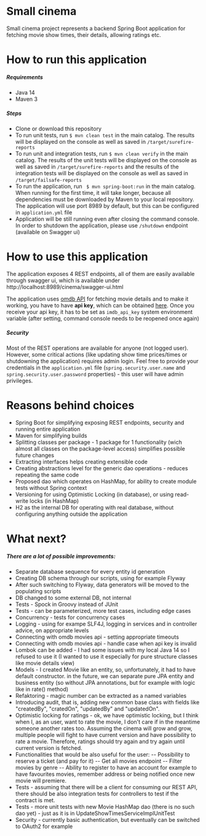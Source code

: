 # Small cinema

Small cinema project represents a backend Spring Boot application for fetching movie show times, their details, allowing ratings etc.

# How to run this application

##### Requirements

  - Java 14
  - Maven 3

##### Steps

- Clone or download this repository
- To run unit tests, run `$ mvn clean test` in the main catalog. The results will be displayed on the console as well as saved in `/target/surefire-reports`
- To run unit and integration tests, run `$ mvn clean verify` in the main catalog. The results of the unit tests will be displayed on the console as well as saved in `/target/surefire-reports` and the results of the integration tests will be displayed on the console as well as saved in `/target/failsafe-reports`
- To run the application, run ` $ mvn spring-boot:run` in the main catalog. When running for the first time, it will take longer, because all dependencies must be downloaded by Maven to your local repository. The application will use port 8989 by default, but this can be configured in `application.yml` file
- Application will be still running even after closing the command console. In order to shutdown the application, please use `/shutdown` endpoint (available on Swagger ui)

# How to use this application

The application exposes 4 REST endpoints, all of them are easily available through swagger ui, which is available under http://localhost:8989/cinema/swagger-ui.html

The application uses [omdb API](https://breakdance.github.io/breakdance/) for fetching movie details and to make it working, you have to have **api key**, which can be obtained [here](http://www.omdbapi.com/apikey.aspx). Once you receive your api key, it has to be set as `imdb_api_key` system environment variable (after setting, command console needs to be reopened once again)

##### Security

Most of the REST operations are available for anyone (not logged user). However, some critical actions (like updating show time prices/times or shutdowning the application) requires admin login. Feel free to provide your credentials in the `application.yml` file (`spring.security.user.name` and `spring.security.user.password` properties) - this user will have admin privileges.

# Reasons behind choices

- Spring Boot for simplifying exposing REST endpoints, security and running entire application
- Maven for simplifying builds
- Splitting classes per package - 1 package for 1 functionality (wich almost all classes on the package-level access) simplifies possible future changes
- Extracting interfaces helps creating extensible code
- Creating abstractions level for the generic dao operations - reduces repeating the same code
- Proposed dao which operates on HashMap, for ability to create module tests without Spring context
- Versioning for using Optimistic Locking (in database), or using read-write locks (in HashMap)
- H2 as the internal DB for operating with real database, without configuring anything outside the application

# What next?

##### There are a lot of possible improvements:

- Separate database sequence for every entity id generation
- Creating DB schema through our scripts, using for example Flyway
- After such switching to Flyway, data generators will be moved to the populating scripts
- DB changed to some external DB, not internal
- Tests - Spock in Groovy instead of JUnit
- Tests - can be parameterized, more test cases, including edge cases
- Concurrency - tests for concurrency cases
- Logging - using for exampe SLF4J, logging in services and in controller advice, on appropriate levels
- Connecting with omdb movies api - setting appropriate timeouts
- Connecting with omdb movies api - handle case when api key is invalid
- Lombok can be added - I had some issues with my local Java 14 so I refused to use it (I wanted to use it especially for pure structure classes like movie details view)
- Models - I created Movie like an entity, so, unfortunately, it had to have default constructor. in the future, we can separate pure JPA entity and business entity (so without JPA annotations, but for example with logic like in rate() method)
- Refaktoring - magic number can be extracted as a named variables
- Introducing audit, that is, adding new common base class with fields like "createdBy", "cratedOn", "updatedBy" and "updatedOn".
- Optimistic locking for ratings - ok, we have optimistic locking, but I think when I, as an user, want to rate the movie, I don't care if in the meantime someone another rates too. Assuming the cinema will grow and grow, multiple people will fight to have current version and have possibility to rate a movie. Therefore, ratings should try again and try again until current version is fetched.
- Functionalities that would be also useful for the user: 
-- Possibility to reserve a ticket (and pay for it)
-- Get all movies endpoint
-- Filter movies by genre
-- Ability to register to have an account for example to have favourites movies, remember address or being notified once new movie will premiere.
- Tests - assuming that there will be a client for consuming our REST API, there should be also integration tests for controllers to test if the contract is met.
- Tests - more unit tests with new Movie HashMap dao (there is no such dao yet) - just as it is in UpdateShowTimesServiceImplUnitTest
- Security - currently basic authentication, but eventually can be switched to OAuth2 for example 

